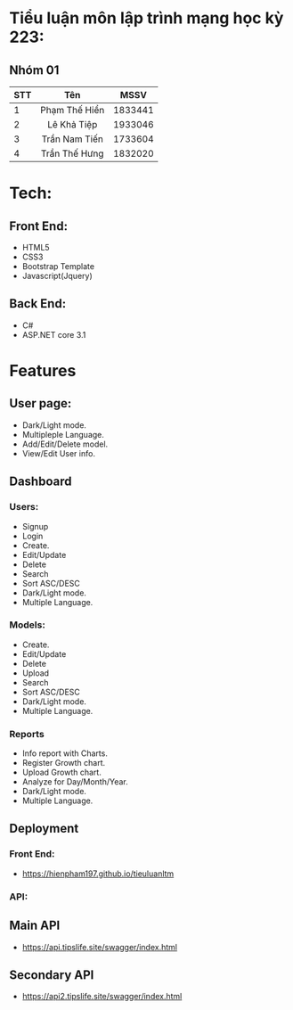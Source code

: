 # Tiểu luận môn lập trình mạng học kỳ 223:
## Nhóm 01
| STT |        Tên         |   MSSV    |
| :-- | :----------------: | :-------: |
|  1  |   Phạm Thế Hiển    | 1833441   |
|  2  |     Lê Khả Tiệp    | 1933046   |
|  3  |   Trần Nam Tiến    | 1733604   |
|  4  |   Trần Thế Hưng    | 1832020   |
# Tech:
## Front End:
- HTML5
- CSS3
- Bootstrap Template
- Javascript(Jquery)
## Back End:
- C#
- ASP.NET core 3.1
# Features
## User page:
- Dark/Light mode.
- Multipleple Language.
- Add/Edit/Delete model.
- View/Edit User info.
## Dashboard
### Users:
- Signup
- Login
- Create.
- Edit/Update
- Delete
- Search
- Sort ASC/DESC
- Dark/Light mode.
- Multiple Language.
### Models:
- Create.
- Edit/Update
- Delete
- Upload
- Search
- Sort ASC/DESC
- Dark/Light mode.
- Multiple Language.
### Reports
- Info report with Charts.
- Register Growth chart.
- Upload Growth chart.
- Analyze for Day/Month/Year.
- Dark/Light mode.
- Multiple Language.
## Deployment
### Front End:
- https://hienpham197.github.io/tieuluanltm
### API:
## Main API
- https://api.tipslife.site/swagger/index.html
## Secondary API
- https://api2.tipslife.site/swagger/index.html
